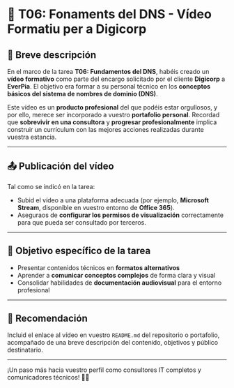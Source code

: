 # 🎥 T06: Fonaments del DNS - Vídeo Formatiu per a Digicorp

## 📝 Breve descripción

En el marco de la tarea **T06: Fundamentos del DNS**, habéis creado un **vídeo formativo** como parte del encargo solicitado por el cliente **Digicorp** a **EverPia**. El objetivo era formar a su personal técnico en los **conceptos básicos del sistema de nombres de dominio (DNS)**.

Este vídeo es un **producto profesional** del que podéis estar orgullosos, y por ello, merece ser incorporado a vuestro **portafolio personal**. Recordad que **sobrevivir en una consultora** y **progresar profesionalmente** implica construir un currículum con las mejores acciones realizadas durante vuestra estancia.

---

## 📤 Publicación del vídeo

Tal como se indicó en la tarea:

- Subid el vídeo a una plataforma adecuada (por ejemplo, **Microsoft Stream**, disponible en vuestro entorno de **Office 365**).
- Aseguraos de **configurar los permisos de visualización** correctamente para que pueda ser consultado por terceros.

---

## 🎯 Objetivo específico de la tarea

- Presentar contenidos técnicos en **formatos alternativos**
- Aprender a **comunicar conceptos complejos** de forma clara y visual
- Consolidar habilidades de **documentación audiovisual** para el entorno profesional

---

## 📎 Recomendación

Incluid el enlace al vídeo en vuestro `README.md` del repositorio o portafolio, acompañado de una breve descripción del contenido, objetivos y público destinatario.

---

¡Un paso más hacia vuestro perfil como consultores IT completos y comunicadores técnicos! 🚀📡

